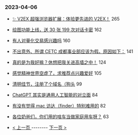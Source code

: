 ### 2023-04-06 
- [✨ V2EX 超强浏览器扩展：体验更先进的 V2EX！](https://www.v2ex.com/t/930155) 265
- [绘图功能上线，送 30 张 199 次对话卡密](https://www.v2ex.com/t/930125) 162
- [有人对量化交易感兴趣吗](https://www.v2ex.com/t/930302) 160
- [不出意外、所谓 CETC 成都事业部应该为假。原因如下：](https://www.v2ex.com/t/930215) 141
- [真的是为我好嘛？休想把我关进高墙之中！](https://www.v2ex.com/t/930064) 124
- [感觉精神世界空虚了，求推荐点兴趣爱好](https://www.v2ex.com/t/930191) 105
- [清明佳节，注册了个域名（狗头](https://www.v2ex.com/t/930265) 99
- [ChatGPT 其实是通用人工智能的对立面](https://www.v2ex.com/t/930154) 84
- [有没有觉得 mac 访达（finder）特别难用的](https://www.v2ex.com/t/930250) 82
- [各位奶爸们，你们用的啥车当做家庭用车呀？](https://www.v2ex.com/t/930129) 63 

- [ < 上一页 ](https://github.com/able8/v2ex-hot-record/blob/master/2023-04-05.md) -------- [ 下一页 > ](https://github.com/able8/v2ex-hot-record/blob/master/2023-04-07.md)